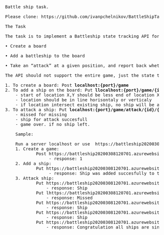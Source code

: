 <pre>
Battle ship task.

Please clone: https://github.com/ivanpchelnikov/BattleShipTask.git.

The Task

The task is to implement a Battleship state tracking API for a single player that must support the following logic:

• Create a board<br/>
• Add a battleship to the board<br/>
• Take an “attack” at a given position, and report back whether the attack resulted in a hit or a miss. 

The API should not support the entire game, just the state tracker. No graphical interface or persistence layer is required.

1. To create a board: Post <b>localhost:{port}/game </b>
2. To add a ship on the board: Put <b>llocalhost:{port}/game/{id}/{statX}/{startY}/{endX}/{endY}</b>
    - start of location X,Y should be less end of location X,Y  (0,0) - (4,0) and within boards size 10*10 in range (0-9,0-9)
    - location should be in line horisontaly or verticaly
    - if location intersect existing ship, no ship will be added
3. To attack a ship: Put <b>localhost:{port}/game/attack/{id}/{x}/{y}</b>
    - missed for missing
    - ship for attack succesfull
    - game over. if no ship left.
	
	Sample:
	
	Run a server localhost or use  https://battleship20200308120701.azurewebsites.net
	1. Create a game: 
			Post https://battleship20200308120701.azurewebsites.net/game 
				 - response: 1
	2. Add a ship: 
			Put https://battleship20200308120701.azurewebsites.net/game/1/0/0/0/3
				 - response: Ship was added succesfully to the game Id 1
	3. Attack ship: 
			Put https://battleship20200308120701.azurewebsites.net/game/attack/1/0/0
				- response: Ship 
			Put lhttps://battleship20200308120701.azurewebsites.net/game/attack/1/1/0 
				- response: Missed 
			Put https://battleship20200308120701.azurewebsites.net/game/attack/1/0/1 
				- response: Ship 
			Put https://battleship20200308120701.azurewebsites.net/game/attack/1/0/2 
				- response: Ship 
			Put https://battleship20200308120701.azurewebsites.net/game/attack/1/0/3 
				- response: Congratulation all ships are sinked. Game Over!
</pre>
